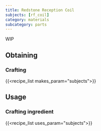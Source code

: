 ```yaml
---
title: Redstone Reception Coil
subjects: [rf_coil]
category: materials
subcategory: parts
---
```


WIP

Obtaining
---------

### Crafting
{{<recipe_list makes_param="subjects">}}

Usage
-----

### Crafting ingredient
{{<recipe_list uses_param="subjects">}}